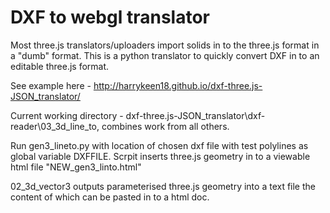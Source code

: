# DXF to webgl translator

Most three.js translators/uploaders import solids in to the three.js format in a "dumb" format. This is a python translator to quickly convert DXF in to an editable three.js format.

See example here - http://harrykeen18.github.io/dxf-three.js-JSON_translator/

Current working directory  - dxf-three.js-JSON_translator\dxf-reader\03_3d_line_to, combines work from all others.

Run gen3_lineto.py with location of chosen dxf file with test polylines as global variable DXFFILE. Scrpit inserts three.js geometry in to a viewable html file "NEW_gen3_linto.html"

02_3d_vector3 outputs parameterised three.js geometry into a text file the content of which can be pasted in to a html doc.
